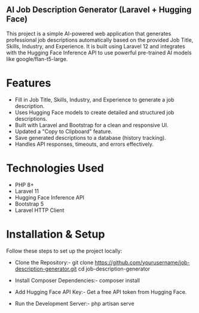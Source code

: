 ## AI Job Description Generator (Laravel + Hugging Face)

This project is a simple AI-powered web application that generates professional job descriptions automatically based on the provided Job Title, Skills, Industry, and Experience.
It is built using Laravel 12 and integrates with the Hugging Face Inference API to use powerful pre-trained AI models like google/flan-t5-large.

# Features
- Fill in Job Title, Skills, Industry, and Experience to generate a job description.
- Uses Hugging Face models to create detailed and structured job descriptions.
- Built with Laravel and Bootstrap for a clean and responsive UI.
- Updated  a "Copy to Clipboard" feature.
- Save generated descriptions to a database (history tracking).
- Handles API responses, timeouts, and errors effectively.

# Technologies Used
- PHP 8+
- Laravel 11
- Hugging Face Inference API
- Bootstrap 5
- Laravel HTTP Client

# Installation & Setup

Follow these steps to set up the project locally:

- Clone the Repository:-  git clone https://github.com/yourusername/job-description-generator.git
cd job-description-generator

- Install Composer Dependencies:-  composer install

- Add Hugging Face API Key:-  Get a free API token from Hugging Face.

- Run the Development Server:-  php artisan serve
